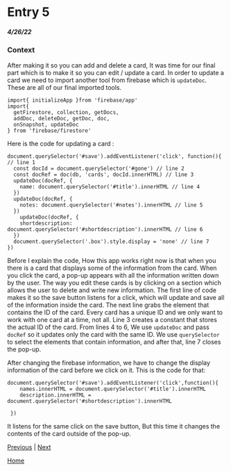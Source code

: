 # Entry 5
##### 4/26/22

### Context

After making it so you can add and delete a card, It was time for our final part which is to make it so you can edit / update a card. In order to update a card we need to import another tool from firebase which is `updateDoc`. These are all of our final imported tools.

```
import{ initializeApp }from 'firebase/app'
import{
  getFirestore, collection, getDocs,
  addDoc, deleteDoc, getDoc, doc,
  onSnapshot, updateDoc
} from 'firebase/firestore'
```
Here is the code for updating a card :

```
document.querySelector('#save').addEventListener('click', function(){ // line 1
  const docId = document.querySelector('#gone') // line 2
  const docRef = doc(db, 'cards', docId.innerHTML) // line 3
  updateDoc(docRef, {
    name: document.querySelector('#title').innerHTML // line 4
  })
  updateDoc(docRef, {
    notes: document.querySelector('#notes').innerHTML // line 5
  })
    updateDoc(docRef, {
    shortdescription: document.querySelector('#shortdescription').innerHTML // line 6
  })
  document.querySelector('.box').style.display = 'none' // line 7
})

```

Before I explain the code, How this app works right now is that when you there is a card that displays some of the information from the card. When you click the card, a pop-up appears with all the information written down by the user. The way you edit these cards is by clicking on a section which allows the user to delete and write new information. The first line of code makes it so the save button listens for a click, which will update and save all of the information inside the card. The next line grabs the element that contains the ID of the card. Every card has a unique ID and we only want to work with one card at a time, not all. Line 3 creates a constant that stores the actual ID of the card. From lines 4 to 6, We use `updateDoc` and pass `docRef` so it updates only the card with the same ID. We use `querySelector` to select the elements that contain information, and after that, line 7 closes the pop-up.

After changing the firebase information, we have to change the display information of the card before we click on it. This is the code for that:

```
document.querySelector('#save').addEventListener('click',function(){
    names.innerHTML = document.querySelector('#title').innerHTML
    description.innerHTML = document.querySelector('#shortdescription').innerHTML
          
 })
```

It listens for the same click on the save button, But this time it changes the contents of the card outside of the pop-up.

[Previous](entry04.md) | [Next](entry06.md)

[Home](../README.md)
